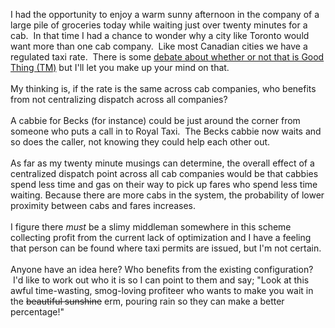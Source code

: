 I had the opportunity to enjoy a warm sunny afternoon in the company of a large pile of groceries today while waiting just over twenty minutes for a cab. &nbsp;In that time I had a chance to wonder why a city like Toronto would want more than one cab company. &nbsp;Like most Canadian cities we have a regulated taxi rate. &nbsp;There is some <a href="http://www.troymedia.com/?p=1957">debate about whether or not that is Good Thing (TM)</a> but I'll let you make up your mind on that.<br /><br />My thinking is, if the rate is the same across cab companies, who benefits from not centralizing dispatch across all companies?<br /><br />A cabbie for Becks (for instance) could be just around the corner from someone who puts a call in to Royal Taxi. &nbsp;The Becks cabbie now waits and so does the caller, not knowing they could help each other out.<br /><br />As far as my twenty minute musings can determine, the overall effect of a centralized dispatch point across all cab companies would be that cabbies spend less time and gas on their way to pick up fares who spend less time waiting. Because there are more cabs in the system, the probability of lower proximity between cabs and fares increases.<br /><br />I figure there <i>must </i>be a slimy middleman somewhere in this scheme collecting profit from the current lack of optimization and I have a feeling that person can be found where taxi permits are issued, but I'm not certain.<br /><br />Anyone have an idea here? Who benefits from the existing configuration? &nbsp;I'd like to work out who it is so I can point to them and say; "Look at this awful time-wasting, smog-loving profiteer who wants to make you wait in the <s>beautiful sunshine</s>&nbsp;erm, pouring rain so they can make a better percentage!"